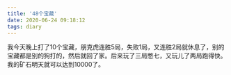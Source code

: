 ```yaml
---
title: '48个宝藏'
date: 2020-06-24 09:18:12
tags: diary
---
```

我今天晚上打了10个宝藏，朋克虎连胜5局，失败1局，又连胜2局就休息了，别的宝藏都是别的狗打的，然后就回了家。后来玩了三局憋七，又玩儿了两局跑得快。我的矿石明天就可以达到10000了。
